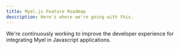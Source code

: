 ```yaml
---
title: Myel.js Feature Roadmap
description: Here's where we're going with this.
---
```


We're continuously working to improve the developer experience for integrating Myel in Javascript applications.

